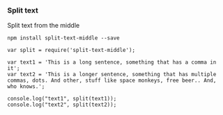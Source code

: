### Split text

Split text from the middle


`npm install split-text-middle --save`


```
var split = require('split-text-middle');

var text1 = 'This is a long sentence, something that has a comma in it';
var text2 = 'This is a longer sentence, something that has multiple commas, dots. And other, stuff like space monkeys, free beer.. And, who knows.';

console.log("text1", split(text1));
console.log("text2", split(text2));
```